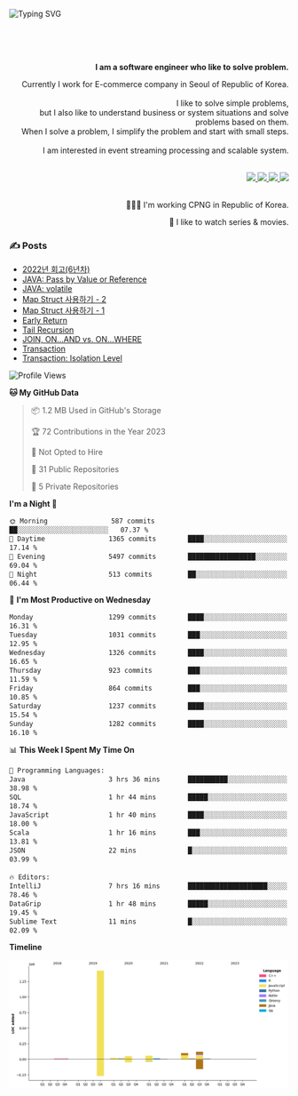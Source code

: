 ![Typing SVG](https://readme-typing-svg.herokuapp.com/?lines=Hello,+I'm+Changkwon+😎&height=150&width=1024&size=40&color=458588&background=282828&center=true&vCenter=true&multiline=false&duration=2000&pause=0)

<div align=right>
  <br/>
  <br/>  
  <br/>
  
  **I am a software engineer who like to solve problem.**<br/>
  
  Currently I work for E-commerce company in Seoul of Republic of Korea.<br/>
  <br/>
  I like to solve simple problems,<br/>
  but I also like to understand business or system situations and solve problems based on them.<br/>
  When I solve a problem, I simplify the problem and start with small steps.<br/>
  <br/>
  I am interested in event streaming processing and scalable system.<br/>
  <br/>
  
  <a href="https://about.spearkkk.dev/" target="_blank">
    <img src="https://img.shields.io/badge/website-305D61.svg?&style=for-the-badge&logo=About.me&logoColor=ffffff&labelColor=305D61&logoWidth=20"/>
  </a>
  <a href="https://www.linkedin.com/in/changkwon-jeong-754376135/" target="_blank">
    <img src="https://img.shields.io/badge/LinkedIn-305D61.svg?&style=for-the-badge&logo=linkedin&logoColor=ffffff&labelColor=305D61&logoWidth=20"/>
  </a>
  <a href="https://about.spearkkk.dev/resume/" target="_blank">
    <img src="https://img.shields.io/badge/resume-305D61.svg?&style=for-the-badge&logo=ReadtheDocs&logoColor=ffffff&labelColor=305D61&logoWidth=20"/>
  </a>
  <a href="https://spearkkk.dev/" target="_blank">
    <img src="https://img.shields.io/badge/blog-305D61.svg?&style=for-the-badge&logo=ReadtheDocs&logoColor=ffffff&labelColor=305D61&logoWidth=20"/>
  </a>
  
  <br/>
  <br/>
  
  👨🏼‍💻 I'm working CPNG in Republic of Korea.
  <br/>
  
  🍿 I like to watch series & movies.
  <br/>

</div>
  
<div align=left>
  
  <div>
    
  ### ✍️ Posts
    
  </div>
  
  <!-- BLOGPOSTS:START -->
- [2022년 회고(6년차)](https://spearkkk.dev/6년차-회고)
- [JAVA: Pass by Value or Reference](https://spearkkk.dev/java-pass-by-value-or-reference)
- [JAVA: volatile](https://spearkkk.dev/java-volatile)
- [Map Struct 사용하기 - 2](https://spearkkk.dev/map-struct-2)
- [Map Struct 사용하기 - 1](https://spearkkk.dev/map-struct-1)
- [Early Return](https://spearkkk.dev/early-return)
- [Tail Recursion](https://spearkkk.dev/tail-recursion)
- [JOIN, ON...AND vs. ON...WHERE](https://spearkkk.dev/join-on-and-on-where)
- [Transaction](https://spearkkk.dev/transaction)
- [Transaction: Isolation Level](https://spearkkk.dev/transaction-isolation-level)
<!-- BLOGPOSTS:END -->

  
<!--START_SECTION:waka-->
![Profile Views](http://img.shields.io/badge/Profile%20Views-0-blue)

**🐱 My GitHub Data** 

> 📦 1.2 MB Used in GitHub's Storage 
 > 
> 🏆 72 Contributions in the Year 2023
 > 
> 🚫 Not Opted to Hire
 > 
> 📜 31 Public Repositories 
 > 
> 🔑 5 Private Repositories 
 > 
**I'm a Night 🦉** 

```text
🌞 Morning                587 commits         ██░░░░░░░░░░░░░░░░░░░░░░░   07.37 % 
🌆 Daytime                1365 commits        ████░░░░░░░░░░░░░░░░░░░░░   17.14 % 
🌃 Evening                5497 commits        █████████████████░░░░░░░░   69.04 % 
🌙 Night                  513 commits         ██░░░░░░░░░░░░░░░░░░░░░░░   06.44 % 
```
📅 **I'm Most Productive on Wednesday** 

```text
Monday                   1299 commits        ████░░░░░░░░░░░░░░░░░░░░░   16.31 % 
Tuesday                  1031 commits        ███░░░░░░░░░░░░░░░░░░░░░░   12.95 % 
Wednesday                1326 commits        ████░░░░░░░░░░░░░░░░░░░░░   16.65 % 
Thursday                 923 commits         ███░░░░░░░░░░░░░░░░░░░░░░   11.59 % 
Friday                   864 commits         ███░░░░░░░░░░░░░░░░░░░░░░   10.85 % 
Saturday                 1237 commits        ████░░░░░░░░░░░░░░░░░░░░░   15.54 % 
Sunday                   1282 commits        ████░░░░░░░░░░░░░░░░░░░░░   16.10 % 
```


📊 **This Week I Spent My Time On** 

```text
💬 Programming Languages: 
Java                     3 hrs 36 mins       ██████████░░░░░░░░░░░░░░░   38.98 % 
SQL                      1 hr 44 mins        █████░░░░░░░░░░░░░░░░░░░░   18.74 % 
JavaScript               1 hr 40 mins        ████░░░░░░░░░░░░░░░░░░░░░   18.00 % 
Scala                    1 hr 16 mins        ███░░░░░░░░░░░░░░░░░░░░░░   13.81 % 
JSON                     22 mins             █░░░░░░░░░░░░░░░░░░░░░░░░   03.99 % 

🔥 Editors: 
IntelliJ                 7 hrs 16 mins       ████████████████████░░░░░   78.46 % 
DataGrip                 1 hr 48 mins        █████░░░░░░░░░░░░░░░░░░░░   19.45 % 
Sublime Text             11 mins             █░░░░░░░░░░░░░░░░░░░░░░░░   02.09 % 
```

**Timeline**

![Lines of Code chart](https://raw.githubusercontent.com/spearkkk/spearkkk/main/assets/bar_graph.png)


<!--END_SECTION:waka-->
</div>

